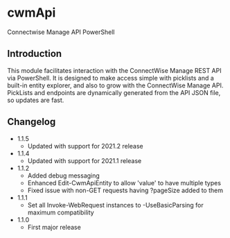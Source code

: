 # cwmApi
Connectwise Manage API PowerShell

## Introduction
This module facilitates interaction with the ConnectWise Manage REST API via PowerShell. It is designed to make access simple with picklists and a built-in entity explorer, and also to grow with the ConnectWise Manage API. PickLists and endpoints are dynamically generated from the API JSON file, so updates are fast.

## Changelog
- 1.1.5
    - Updated with support for 2021.2 release
- 1.1.4
    - Updated with support for 2021.1 release
- 1.1.2
    - Added debug messaging
    - Enhanced Edit-CwmApiEntity to allow 'value' to have multiple types
    - Fixed issue with non-GET requests having ?pageSize added to them
- 1.1.1
    - Set all Invoke-WebRequest instances to -UseBasicParsing for maximum compatibility
- 1.1.0
    - First major release
